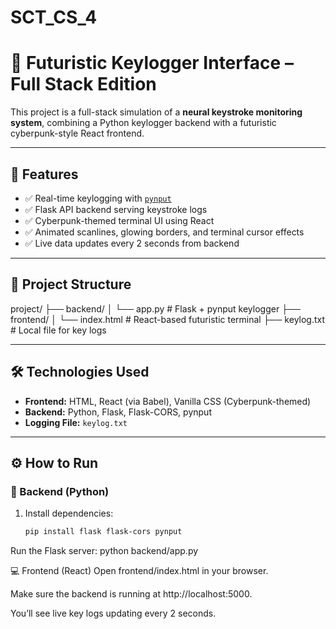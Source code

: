 # SCT_CS_4
# 🧠 Futuristic Keylogger Interface – Full Stack Edition

This project is a full-stack simulation of a **neural keystroke monitoring system**, combining a Python keylogger backend with a futuristic cyberpunk-style React frontend.

---

## 🚀 Features

- ✅ Real-time keylogging with [`pynput`](https://pynput.readthedocs.io/)
- ✅ Flask API backend serving keystroke logs
- ✅ Cyberpunk-themed terminal UI using React
- ✅ Animated scanlines, glowing borders, and terminal cursor effects
- ✅ Live data updates every 2 seconds from backend

---

## 📁 Project Structure

project/
├── backend/
│ └── app.py # Flask + pynput keylogger
├── frontend/
│ └── index.html # React-based futuristic terminal
├── keylog.txt # Local file for key logs

---

## 🛠️ Technologies Used

- **Frontend:** HTML, React (via Babel), Vanilla CSS (Cyberpunk-themed)
- **Backend:** Python, Flask, Flask-CORS, pynput
- **Logging File:** `keylog.txt`

---

## ⚙️ How to Run

### 🔧 Backend (Python)

1. Install dependencies:
   ```bash
   pip install flask flask-cors pynput
Run the Flask server:
     python backend/app.py

💻 Frontend (React)
Open frontend/index.html in your browser.

Make sure the backend is running at http://localhost:5000.

You’ll see live key logs updating every 2 seconds.
